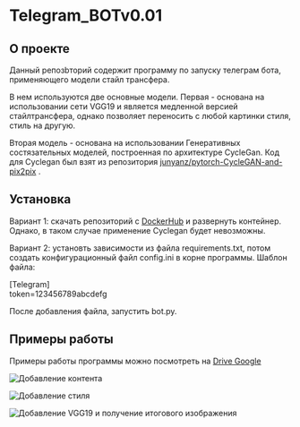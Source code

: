 # Telegram_BOTv0.01
## О проекте
  Данный репозbторий содержит программу по запуску телеграм бота, применяющего модели стайл трансфера.
  
  В нем используются две основные модели. Первая - основана на использовании сети VGG19 и является медленной версией стайлтрансфера, однако позволяет переносить с любой картинки стиля, стиль на другую.
  
  Вторая модель - основана на использовании Генеративных состязательных моделей, построенная по архитектуре CycleGan. Код для Cyclegan был взят из репозитория [junyanz/pytorch-CycleGAN-and-pix2pix](https://github.com/junyanz/pytorch-CycleGAN-and-pix2pix) .

## Установка

  Вариант 1: скачать репозиторий с [DockerHub](https://github.com/junyanz/pytorch-CycleGAN-and-pix2pix) и развернуть контейнер. Однако, в таком случае применение Cyclegan будет невозможны.
  
  Вариант 2: установть зависимости из файла requirements.txt, потом создать конфигурационный файл config.ini в корне программы. Шаблон файла:
  
  [Telegram] \
  token=123456789abcdefg
  
  После добавления файла, запустить bot.py.
  
  ## Примеры работы 
  Примеры работы программы можно посмотреть на [Drive Google](https://drive.google.com/drive/folders/1Yzz3Se4_b5pn7ZC1vithoWEbI3z7RE8P?usp=sharing)
  
  ![Добавление контента](https://github.com/0xABBE/Telegram_BOTv0.01/tree/main/images_readme/img1.png)
  
   ![Добавление стиля](https://github.com/0xABBE/Telegram_BOTv0.01/tree/main/images_readme/img2.png)
   
   ![Добавление VGG19 и получение итогового изображения](https://github.com/0xABBE/Telegram_BOTv0.01/tree/main/images_readme/img2.png)
